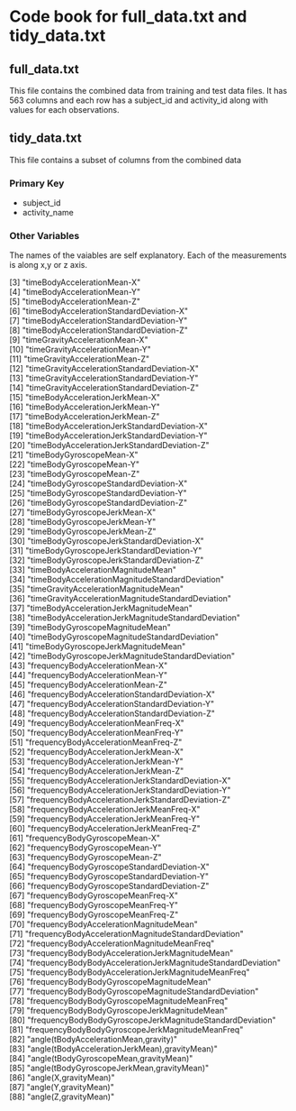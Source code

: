 # Code book for full_data.txt and tidy_data.txt

## full_data.txt
This file contains the combined data from training and test data files.
It has 563 columns and each row has a subject_id and activity_id along
with values for each observations. 

## tidy_data.txt
This file contains a subset of columns from the combined data

### Primary Key
* subject_id
* activity_name

### Other Variables
The names of the vaiables are self explanatory. Each of the measurements
is along x,y or z axis.  

 [3] "timeBodyAccelerationMean-X"                                 
 [4] "timeBodyAccelerationMean-Y"                                 
 [5] "timeBodyAccelerationMean-Z"                                 
 [6] "timeBodyAccelerationStandardDeviation-X"                    
 [7] "timeBodyAccelerationStandardDeviation-Y"                    
 [8] "timeBodyAccelerationStandardDeviation-Z"                    
 [9] "timeGravityAccelerationMean-X"                              
[10] "timeGravityAccelerationMean-Y"                              
[11] "timeGravityAccelerationMean-Z"                              
[12] "timeGravityAccelerationStandardDeviation-X"                 
[13] "timeGravityAccelerationStandardDeviation-Y"                 
[14] "timeGravityAccelerationStandardDeviation-Z"                 
[15] "timeBodyAccelerationJerkMean-X"                             
[16] "timeBodyAccelerationJerkMean-Y"                             
[17] "timeBodyAccelerationJerkMean-Z"                             
[18] "timeBodyAccelerationJerkStandardDeviation-X"                
[19] "timeBodyAccelerationJerkStandardDeviation-Y"                
[20] "timeBodyAccelerationJerkStandardDeviation-Z"                
[21] "timeBodyGyroscopeMean-X"                                    
[22] "timeBodyGyroscopeMean-Y"                                    
[23] "timeBodyGyroscopeMean-Z"                                    
[24] "timeBodyGyroscopeStandardDeviation-X"                       
[25] "timeBodyGyroscopeStandardDeviation-Y"                       
[26] "timeBodyGyroscopeStandardDeviation-Z"                       
[27] "timeBodyGyroscopeJerkMean-X"                                
[28] "timeBodyGyroscopeJerkMean-Y"                                
[29] "timeBodyGyroscopeJerkMean-Z"                                
[30] "timeBodyGyroscopeJerkStandardDeviation-X"                   
[31] "timeBodyGyroscopeJerkStandardDeviation-Y"                   
[32] "timeBodyGyroscopeJerkStandardDeviation-Z"                   
[33] "timeBodyAccelerationMagnitudeMean"                          
[34] "timeBodyAccelerationMagnitudeStandardDeviation"             
[35] "timeGravityAccelerationMagnitudeMean"                       
[36] "timeGravityAccelerationMagnitudeStandardDeviation"          
[37] "timeBodyAccelerationJerkMagnitudeMean"                      
[38] "timeBodyAccelerationJerkMagnitudeStandardDeviation"         
[39] "timeBodyGyroscopeMagnitudeMean"                             
[40] "timeBodyGyroscopeMagnitudeStandardDeviation"                
[41] "timeBodyGyroscopeJerkMagnitudeMean"                         
[42] "timeBodyGyroscopeJerkMagnitudeStandardDeviation"            
[43] "frequencyBodyAccelerationMean-X"                            
[44] "frequencyBodyAccelerationMean-Y"                            
[45] "frequencyBodyAccelerationMean-Z"                            
[46] "frequencyBodyAccelerationStandardDeviation-X"               
[47] "frequencyBodyAccelerationStandardDeviation-Y"               
[48] "frequencyBodyAccelerationStandardDeviation-Z"               
[49] "frequencyBodyAccelerationMeanFreq-X"                        
[50] "frequencyBodyAccelerationMeanFreq-Y"                        
[51] "frequencyBodyAccelerationMeanFreq-Z"                        
[52] "frequencyBodyAccelerationJerkMean-X"                        
[53] "frequencyBodyAccelerationJerkMean-Y"                        
[54] "frequencyBodyAccelerationJerkMean-Z"                        
[55] "frequencyBodyAccelerationJerkStandardDeviation-X"           
[56] "frequencyBodyAccelerationJerkStandardDeviation-Y"           
[57] "frequencyBodyAccelerationJerkStandardDeviation-Z"           
[58] "frequencyBodyAccelerationJerkMeanFreq-X"                    
[59] "frequencyBodyAccelerationJerkMeanFreq-Y"                    
[60] "frequencyBodyAccelerationJerkMeanFreq-Z"                    
[61] "frequencyBodyGyroscopeMean-X"                               
[62] "frequencyBodyGyroscopeMean-Y"                               
[63] "frequencyBodyGyroscopeMean-Z"                               
[64] "frequencyBodyGyroscopeStandardDeviation-X"                  
[65] "frequencyBodyGyroscopeStandardDeviation-Y"                  
[66] "frequencyBodyGyroscopeStandardDeviation-Z"                  
[67] "frequencyBodyGyroscopeMeanFreq-X"                           
[68] "frequencyBodyGyroscopeMeanFreq-Y"                           
[69] "frequencyBodyGyroscopeMeanFreq-Z"                           
[70] "frequencyBodyAccelerationMagnitudeMean"                     
[71] "frequencyBodyAccelerationMagnitudeStandardDeviation"        
[72] "frequencyBodyAccelerationMagnitudeMeanFreq"                 
[73] "frequencyBodyBodyAccelerationJerkMagnitudeMean"             
[74] "frequencyBodyBodyAccelerationJerkMagnitudeStandardDeviation"
[75] "frequencyBodyBodyAccelerationJerkMagnitudeMeanFreq"         
[76] "frequencyBodyBodyGyroscopeMagnitudeMean"                    
[77] "frequencyBodyBodyGyroscopeMagnitudeStandardDeviation"       
[78] "frequencyBodyBodyGyroscopeMagnitudeMeanFreq"                
[79] "frequencyBodyBodyGyroscopeJerkMagnitudeMean"                
[80] "frequencyBodyBodyGyroscopeJerkMagnitudeStandardDeviation"   
[81] "frequencyBodyBodyGyroscopeJerkMagnitudeMeanFreq"            
[82] "angle(tBodyAccelerationMean,gravity)"                       
[83] "angle(tBodyAccelerationJerkMean),gravityMean)"              
[84] "angle(tBodyGyroscopeMean,gravityMean)"                      
[85] "angle(tBodyGyroscopeJerkMean,gravityMean)"                  
[86] "angle(X,gravityMean)"                                       
[87] "angle(Y,gravityMean)"                                       
[88] "angle(Z,gravityMean)" 

